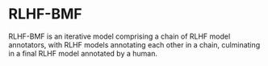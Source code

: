 # RLHF-BMF
RLHF-BMF is an iterative model comprising a chain of RLHF model annotators, with RLHF models annotating each other in a chain, culminating in a final RLHF model annotated by a human.
